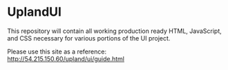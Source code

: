 UplandUI
========

This repository will contain all working production ready HTML, JavaScript, and CSS necessary for various portions of the UI project.

Please use this site as a reference:  http://54.215.150.60/upland/ui/guide.html
